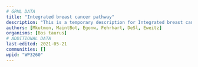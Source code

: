 ```yaml
---
# GPML DATA
title: "Integrated breast cancer pathway"
description: "This is a temporary description for Integrated breast cancer pathway"
authors: [Mkutmon, MaintBot, Egonw, Fehrhart, DeSl, Eweitz]
organisms: [Bos taurus]
# ADDITIONAL DATA
last-edited: 2021-05-21
communities: []
wpid: "WP3260"
---
```

